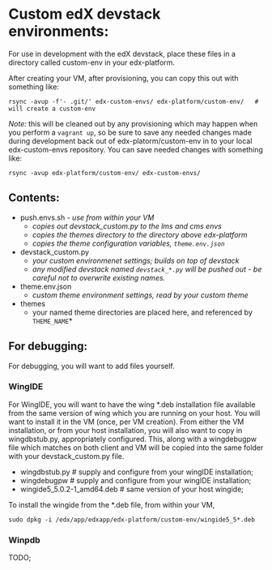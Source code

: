# Custom edX devstack environments:

For use in development with the edX devstack, place these files in a directory
called custom-env
in your edx-platform.

After creating your VM, after provisioning, you can copy this out with something
like:
```
rsync -avup -f'- .git/' edx-custom-envs/ edx-platform/custom-env/   # will create a custom-env
```

*Note:* this will be cleaned out by any provisioning which may happen when
you perform a `vagrant up`, so be sure to save any needed changes made during
development back out of edx-platorm/custom-env in to your local edx-custom-envs
repository.
You can save needed changes with something like:
```
rsync -avup edx-platform/custom-env/ edx-custom-envs/
```

## Contents:

- push.envs.sh - *use from within your VM*
  - *copies out devstack_custom.py to the lms and cms envs*
  - *copies the themes directory to the directory above edx-platform*
  - *copies the theme configuration variables, `theme.env.json`*
- devstack_custom.py
  - *your custom environmenet settings; builds on top of devstack*
  - *any modified devstack named `devstack_*.py` will be pushed out - be careful not to overwrite existing names.*
- theme.env.json
  - *custom theme environment settings, read by your custom theme*
- themes
  - your named theme directories are placed here, and referenced by `THEME_NAME`*

## For debugging:

For debugging, you will want to add files yourself.

### WingIDE
For WingIDE, you will want to have the wing *.deb installation
file available from the same version of wing which you are running on your host.
You will want to install it in the VM (once, per VM creation).
From either the VM installation, or from your host installation, you will also
want to copy in wingdbstub.py, appropriately configured.
This, along with a wingdebugpw file which matches on both
client and VM will be copied into the same folder with your devstack_custom.py
file.

- wingdbstub.py  # supply and configure from your wingIDE installation;
- wingdebugpw    # supply and configure from your wingIDE installation;  
- wingide5_5.0.2-1_amd64.deb  # same version of your host wingide;

To install the wingide from the *.deb file, from within your VM,
```
sudo dpkg -i /edx/app/edxapp/edx-platform/custom-env/wingide5_5*.deb
```


### Winpdb

TODO;

